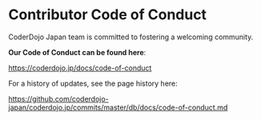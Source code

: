 # Contributor Code of Conduct

CoderDojo Japan team is committed to fostering a welcoming community.

**Our Code of Conduct can be found here**:

https://coderdojo.jp/docs/code-of-conduct

For a history of updates, see the page history here:

https://github.com/coderdojo-japan/coderdojo.jp/commits/master/db/docs/code-of-conduct.md

